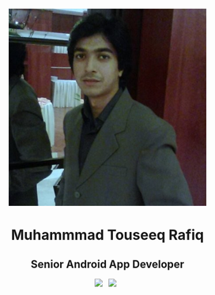 <p align="center">
<img src="intro/img/touseeq.png" height="400">

<h1 align="center">Muhammmad Touseeq Rafiq</h1>

<h2 align="center">Senior Android App Developer</h2>

<p align='center'>
  <a href="[developertouseeq@gmail.com]"><img height="50" src="intro/img/gmail.png?raw=true"></a>&nbsp;&nbsp;
  <a href="https://github.com/MuhammadTouseeq"><img height="50" src="intro/img/website.png?raw=true"></a>&nbsp;&nbsp;
</p>
